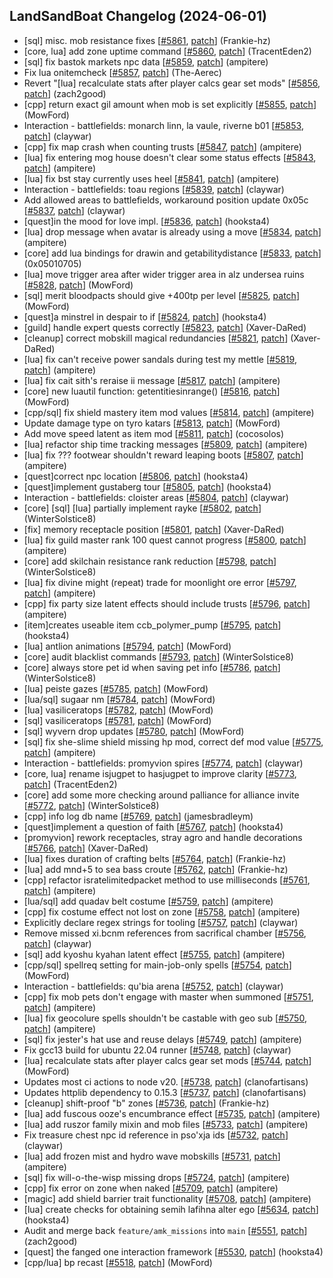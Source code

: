 ## LandSandBoat Changelog (2024-06-01)
- [sql] misc. mob resistance fixes [[#5861](https://github.com/LandSandBoat/server/pull/5861), [patch](https://github.com/LandSandBoat/server/pull/5861.patch)] (Frankie-hz)
- [core, lua] add zone uptime command [[#5860](https://github.com/LandSandBoat/server/pull/5860), [patch](https://github.com/LandSandBoat/server/pull/5860.patch)] (TracentEden2)
- [sql] fix bastok markets npc data [[#5859](https://github.com/LandSandBoat/server/pull/5859), [patch](https://github.com/LandSandBoat/server/pull/5859.patch)] (ampitere)
- Fix lua onitemcheck [[#5857](https://github.com/LandSandBoat/server/pull/5857), [patch](https://github.com/LandSandBoat/server/pull/5857.patch)] (The-Aerec)
- Revert "[lua] recalculate stats after player calcs gear set mods" [[#5856](https://github.com/LandSandBoat/server/pull/5856), [patch](https://github.com/LandSandBoat/server/pull/5856.patch)] (zach2good)
- [cpp] return exact gil amount when mob is set explicitly [[#5855](https://github.com/LandSandBoat/server/pull/5855), [patch](https://github.com/LandSandBoat/server/pull/5855.patch)] (MowFord)
- Interaction - battlefields: monarch linn, la vaule, riverne b01 [[#5853](https://github.com/LandSandBoat/server/pull/5853), [patch](https://github.com/LandSandBoat/server/pull/5853.patch)] (claywar)
- [cpp] fix map crash when counting trusts [[#5847](https://github.com/LandSandBoat/server/pull/5847), [patch](https://github.com/LandSandBoat/server/pull/5847.patch)] (ampitere)
- [lua] fix entering mog house doesn't clear some status effects [[#5843](https://github.com/LandSandBoat/server/pull/5843), [patch](https://github.com/LandSandBoat/server/pull/5843.patch)] (ampitere)
- [lua] fix bst stay currently uses heel [[#5841](https://github.com/LandSandBoat/server/pull/5841), [patch](https://github.com/LandSandBoat/server/pull/5841.patch)] (ampitere)
- Interaction - battlefields: toau regions [[#5839](https://github.com/LandSandBoat/server/pull/5839), [patch](https://github.com/LandSandBoat/server/pull/5839.patch)] (claywar)
- Add allowed areas to battlefields, workaround position update 0x05c [[#5837](https://github.com/LandSandBoat/server/pull/5837), [patch](https://github.com/LandSandBoat/server/pull/5837.patch)] (claywar)
- [quest]in the mood for love impl. [[#5836](https://github.com/LandSandBoat/server/pull/5836), [patch](https://github.com/LandSandBoat/server/pull/5836.patch)] (hooksta4)
- [lua] drop message when avatar is already using a move [[#5834](https://github.com/LandSandBoat/server/pull/5834), [patch](https://github.com/LandSandBoat/server/pull/5834.patch)] (ampitere)
- [core] add lua bindings for drawin and getabilitydistance [[#5833](https://github.com/LandSandBoat/server/pull/5833), [patch](https://github.com/LandSandBoat/server/pull/5833.patch)] (0x05010705)
- [lua] move trigger area after wider trigger area in alz undersea ruins [[#5828](https://github.com/LandSandBoat/server/pull/5828), [patch](https://github.com/LandSandBoat/server/pull/5828.patch)] (MowFord)
- [sql] merit bloodpacts should give +400tp per level [[#5825](https://github.com/LandSandBoat/server/pull/5825), [patch](https://github.com/LandSandBoat/server/pull/5825.patch)] (MowFord)
- [quest]a minstrel in despair to if [[#5824](https://github.com/LandSandBoat/server/pull/5824), [patch](https://github.com/LandSandBoat/server/pull/5824.patch)] (hooksta4)
- [guild] handle expert quests correctly [[#5823](https://github.com/LandSandBoat/server/pull/5823), [patch](https://github.com/LandSandBoat/server/pull/5823.patch)] (Xaver-DaRed)
- [cleanup] correct mobskill magical redundancies [[#5821](https://github.com/LandSandBoat/server/pull/5821), [patch](https://github.com/LandSandBoat/server/pull/5821.patch)] (Xaver-DaRed)
- [lua] fix can't receive power sandals during test my mettle [[#5819](https://github.com/LandSandBoat/server/pull/5819), [patch](https://github.com/LandSandBoat/server/pull/5819.patch)] (ampitere)
- [lua] fix cait sith's reraise ii message [[#5817](https://github.com/LandSandBoat/server/pull/5817), [patch](https://github.com/LandSandBoat/server/pull/5817.patch)] (ampitere)
- [core] new luautil function: getentitiesinrange() [[#5816](https://github.com/LandSandBoat/server/pull/5816), [patch](https://github.com/LandSandBoat/server/pull/5816.patch)] (MowFord)
- [cpp/sql] fix shield mastery item mod values [[#5814](https://github.com/LandSandBoat/server/pull/5814), [patch](https://github.com/LandSandBoat/server/pull/5814.patch)] (ampitere)
- Update damage type on tyro katars [[#5813](https://github.com/LandSandBoat/server/pull/5813), [patch](https://github.com/LandSandBoat/server/pull/5813.patch)] (MowFord)
- Add move speed latent as item mod [[#5811](https://github.com/LandSandBoat/server/pull/5811), [patch](https://github.com/LandSandBoat/server/pull/5811.patch)] (cocosolos)
- [lua] refactor ship time tracking messages [[#5809](https://github.com/LandSandBoat/server/pull/5809), [patch](https://github.com/LandSandBoat/server/pull/5809.patch)] (ampitere)
- [lua] fix ??? footwear shouldn't reward leaping boots [[#5807](https://github.com/LandSandBoat/server/pull/5807), [patch](https://github.com/LandSandBoat/server/pull/5807.patch)] (ampitere)
- [quest]correct npc location [[#5806](https://github.com/LandSandBoat/server/pull/5806), [patch](https://github.com/LandSandBoat/server/pull/5806.patch)] (hooksta4)
- [quest]implement gustaberg tour [[#5805](https://github.com/LandSandBoat/server/pull/5805), [patch](https://github.com/LandSandBoat/server/pull/5805.patch)] (hooksta4)
- Interaction - battlefields: cloister areas [[#5804](https://github.com/LandSandBoat/server/pull/5804), [patch](https://github.com/LandSandBoat/server/pull/5804.patch)] (claywar)
- [core] [sql] [lua] partially implement rayke [[#5802](https://github.com/LandSandBoat/server/pull/5802), [patch](https://github.com/LandSandBoat/server/pull/5802.patch)] (WinterSolstice8)
- [fix] memory receptacle position [[#5801](https://github.com/LandSandBoat/server/pull/5801), [patch](https://github.com/LandSandBoat/server/pull/5801.patch)] (Xaver-DaRed)
- [lua] fix guild master rank 100 quest cannot progress [[#5800](https://github.com/LandSandBoat/server/pull/5800), [patch](https://github.com/LandSandBoat/server/pull/5800.patch)] (ampitere)
- [core] add skilchain resistance rank reduction [[#5798](https://github.com/LandSandBoat/server/pull/5798), [patch](https://github.com/LandSandBoat/server/pull/5798.patch)] (WinterSolstice8)
- [lua] fix divine might (repeat) trade for moonlight ore error [[#5797](https://github.com/LandSandBoat/server/pull/5797), [patch](https://github.com/LandSandBoat/server/pull/5797.patch)] (ampitere)
- [cpp] fix party size latent effects should include trusts [[#5796](https://github.com/LandSandBoat/server/pull/5796), [patch](https://github.com/LandSandBoat/server/pull/5796.patch)] (ampitere)
- [item]creates useable item ccb_polymer_pump [[#5795](https://github.com/LandSandBoat/server/pull/5795), [patch](https://github.com/LandSandBoat/server/pull/5795.patch)] (hooksta4)
- [lua] antlion animations [[#5794](https://github.com/LandSandBoat/server/pull/5794), [patch](https://github.com/LandSandBoat/server/pull/5794.patch)] (MowFord)
- [core] audit blacklist commands [[#5793](https://github.com/LandSandBoat/server/pull/5793), [patch](https://github.com/LandSandBoat/server/pull/5793.patch)] (WinterSolstice8)
- [core] always store pet id when saving pet info [[#5786](https://github.com/LandSandBoat/server/pull/5786), [patch](https://github.com/LandSandBoat/server/pull/5786.patch)] (WinterSolstice8)
- [lua] peiste gazes [[#5785](https://github.com/LandSandBoat/server/pull/5785), [patch](https://github.com/LandSandBoat/server/pull/5785.patch)] (MowFord)
- [lua/sql] sugaar nm [[#5784](https://github.com/LandSandBoat/server/pull/5784), [patch](https://github.com/LandSandBoat/server/pull/5784.patch)] (MowFord)
- [lua] vasiliceratops [[#5782](https://github.com/LandSandBoat/server/pull/5782), [patch](https://github.com/LandSandBoat/server/pull/5782.patch)] (MowFord)
- [sql] vasiliceratops [[#5781](https://github.com/LandSandBoat/server/pull/5781), [patch](https://github.com/LandSandBoat/server/pull/5781.patch)] (MowFord)
- [sql] wyvern drop updates [[#5780](https://github.com/LandSandBoat/server/pull/5780), [patch](https://github.com/LandSandBoat/server/pull/5780.patch)] (MowFord)
- [sql] fix she-slime shield missing hp mod, correct def mod value [[#5775](https://github.com/LandSandBoat/server/pull/5775), [patch](https://github.com/LandSandBoat/server/pull/5775.patch)] (ampitere)
- Interaction - battlefields: promyvion spires [[#5774](https://github.com/LandSandBoat/server/pull/5774), [patch](https://github.com/LandSandBoat/server/pull/5774.patch)] (claywar)
- [core, lua] rename isjugpet to hasjugpet to improve clarity [[#5773](https://github.com/LandSandBoat/server/pull/5773), [patch](https://github.com/LandSandBoat/server/pull/5773.patch)] (TracentEden2)
- [core] add some more checking around palliance for alliance invite [[#5772](https://github.com/LandSandBoat/server/pull/5772), [patch](https://github.com/LandSandBoat/server/pull/5772.patch)] (WinterSolstice8)
- [cpp] info log db name [[#5769](https://github.com/LandSandBoat/server/pull/5769), [patch](https://github.com/LandSandBoat/server/pull/5769.patch)] (jamesbradleym)
- [quest]implement a question of faith [[#5767](https://github.com/LandSandBoat/server/pull/5767), [patch](https://github.com/LandSandBoat/server/pull/5767.patch)] (hooksta4)
- [promyvion] rework receptacles, stray agro and handle decorations [[#5766](https://github.com/LandSandBoat/server/pull/5766), [patch](https://github.com/LandSandBoat/server/pull/5766.patch)] (Xaver-DaRed)
- [lua] fixes duration of crafting belts [[#5764](https://github.com/LandSandBoat/server/pull/5764), [patch](https://github.com/LandSandBoat/server/pull/5764.patch)] (Frankie-hz)
- [lua] add mnd+5 to sea bass croute [[#5762](https://github.com/LandSandBoat/server/pull/5762), [patch](https://github.com/LandSandBoat/server/pull/5762.patch)] (Frankie-hz)
- [cpp] refactor isratelimitedpacket method to use milliseconds [[#5761](https://github.com/LandSandBoat/server/pull/5761), [patch](https://github.com/LandSandBoat/server/pull/5761.patch)] (ampitere)
- [lua/sql] add quadav belt costume [[#5759](https://github.com/LandSandBoat/server/pull/5759), [patch](https://github.com/LandSandBoat/server/pull/5759.patch)] (ampitere)
- [cpp] fix costume effect not lost on zone [[#5758](https://github.com/LandSandBoat/server/pull/5758), [patch](https://github.com/LandSandBoat/server/pull/5758.patch)] (ampitere)
- Explicitly declare regex strings for tooling [[#5757](https://github.com/LandSandBoat/server/pull/5757), [patch](https://github.com/LandSandBoat/server/pull/5757.patch)] (claywar)
- Remove missed xi.bcnm references from sacrifical chamber [[#5756](https://github.com/LandSandBoat/server/pull/5756), [patch](https://github.com/LandSandBoat/server/pull/5756.patch)] (claywar)
- [sql] add kyoshu kyahan latent effect [[#5755](https://github.com/LandSandBoat/server/pull/5755), [patch](https://github.com/LandSandBoat/server/pull/5755.patch)] (ampitere)
- [cpp/sql] spellreq setting for main-job-only spells [[#5754](https://github.com/LandSandBoat/server/pull/5754), [patch](https://github.com/LandSandBoat/server/pull/5754.patch)] (MowFord)
- Interaction - battlefields: qu'bia arena [[#5752](https://github.com/LandSandBoat/server/pull/5752), [patch](https://github.com/LandSandBoat/server/pull/5752.patch)] (claywar)
- [cpp] fix mob pets don't engage with master when summoned [[#5751](https://github.com/LandSandBoat/server/pull/5751), [patch](https://github.com/LandSandBoat/server/pull/5751.patch)] (ampitere)
- [lua] fix geocolure spells shouldn't be castable with geo sub [[#5750](https://github.com/LandSandBoat/server/pull/5750), [patch](https://github.com/LandSandBoat/server/pull/5750.patch)] (ampitere)
- [sql] fix jester's hat use and reuse delays [[#5749](https://github.com/LandSandBoat/server/pull/5749), [patch](https://github.com/LandSandBoat/server/pull/5749.patch)] (ampitere)
- Fix gcc13 build for ubuntu 22.04 runner [[#5748](https://github.com/LandSandBoat/server/pull/5748), [patch](https://github.com/LandSandBoat/server/pull/5748.patch)] (claywar)
- [lua] recalculate stats after player calcs gear set mods [[#5744](https://github.com/LandSandBoat/server/pull/5744), [patch](https://github.com/LandSandBoat/server/pull/5744.patch)] (MowFord)
- Updates most ci actions to node v20. [[#5738](https://github.com/LandSandBoat/server/pull/5738), [patch](https://github.com/LandSandBoat/server/pull/5738.patch)] (clanofartisans)
- Updates httplib dependency to 0.15.3 [[#5737](https://github.com/LandSandBoat/server/pull/5737), [patch](https://github.com/LandSandBoat/server/pull/5737.patch)] (clanofartisans)
- [cleanup] shift-proof "b" zones [[#5736](https://github.com/LandSandBoat/server/pull/5736), [patch](https://github.com/LandSandBoat/server/pull/5736.patch)] (Frankie-hz)
- [lua] add fuscous ooze's encumbrance effect [[#5735](https://github.com/LandSandBoat/server/pull/5735), [patch](https://github.com/LandSandBoat/server/pull/5735.patch)] (ampitere)
- [lua] add ruszor family mixin and mob files [[#5733](https://github.com/LandSandBoat/server/pull/5733), [patch](https://github.com/LandSandBoat/server/pull/5733.patch)] (ampitere)
- Fix treasure chest npc id reference in pso'xja ids [[#5732](https://github.com/LandSandBoat/server/pull/5732), [patch](https://github.com/LandSandBoat/server/pull/5732.patch)] (claywar)
- [lua] add frozen mist and hydro wave mobskills [[#5731](https://github.com/LandSandBoat/server/pull/5731), [patch](https://github.com/LandSandBoat/server/pull/5731.patch)] (ampitere)
- [sql] fix will-o-the-wisp missing drops [[#5724](https://github.com/LandSandBoat/server/pull/5724), [patch](https://github.com/LandSandBoat/server/pull/5724.patch)] (ampitere)
- [cpp] fix error on zone when naked [[#5709](https://github.com/LandSandBoat/server/pull/5709), [patch](https://github.com/LandSandBoat/server/pull/5709.patch)] (ampitere)
- [magic] add shield barrier trait functionality [[#5708](https://github.com/LandSandBoat/server/pull/5708), [patch](https://github.com/LandSandBoat/server/pull/5708.patch)] (ampitere)
- [lua] create checks for obtaining semih lafihna alter ego [[#5634](https://github.com/LandSandBoat/server/pull/5634), [patch](https://github.com/LandSandBoat/server/pull/5634.patch)] (hooksta4)
- Audit and merge back `feature/amk_missions` into `main` [[#5551](https://github.com/LandSandBoat/server/pull/5551), [patch](https://github.com/LandSandBoat/server/pull/5551.patch)] (zach2good)
- [quest] the fanged one interaction framework [[#5530](https://github.com/LandSandBoat/server/pull/5530), [patch](https://github.com/LandSandBoat/server/pull/5530.patch)] (hooksta4)
- [cpp/lua] bp recast [[#5518](https://github.com/LandSandBoat/server/pull/5518), [patch](https://github.com/LandSandBoat/server/pull/5518.patch)] (MowFord)
